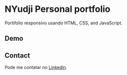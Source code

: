 # NYudji Personal portfolio

Portifolio responsivo usando HTML, CSS, and JavaScript.

## Demo

## Contact
Pode me contatar no [Linkedin](https://www.linkedin.com/in/nyudji/).
